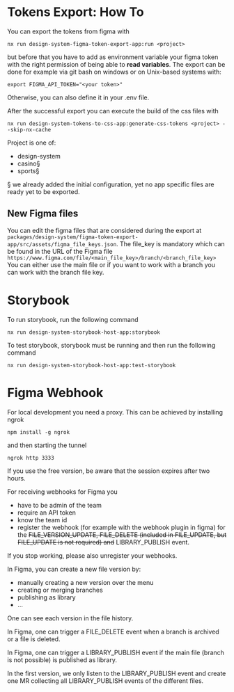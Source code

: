 # Tokens Export: How To
You can export the tokens from figma with
```
nx run design-system-figma-token-export-app:run <project>
```
but before that you have to add as environment variable your figma token
with the right permission of being able to **read variables**.
The export can be done for example via git bash on windows or on Unix-based systems with:
```
export FIGMA_API_TOKEN="<your token>"
```
Otherwise, you can also define it in your .env file.

After the successful export you can execute the build of the css files with
```
nx run design-system-tokens-to-css-app:generate-css-tokens <project> --skip-nx-cache
```

Project is one of:
- design-system
- casino§
- sports§

§ we already added the initial configuration, 
yet no app specific files are ready yet to be exported.

## New Figma files
You can edit the figma files that are considered during the export at
`packages/design-system/figma-token-export-app/src/assets/figma_file_keys.json`. 
The file_key is mandatory which can be found in the URL of the Figma file
`https://www.figma.com/file/<main_file_key>/branch/<branch_file_key>`
You can either use the main file or if you want to work with a branch you can work with the branch file key.

# Storybook

To run storybook, run the following command
```
nx run design-system-storybook-host-app:storybook
```

To test storybook, storybook must be running and then run the following command
```
nx run design-system-storybook-host-app:test-storybook
```

# Figma Webhook
For local development you need a proxy.
This can be achieved by installing ngrok

```
npm install -g ngrok
```

and then starting the tunnel

```
ngrok http 3333
```

If you use the free version, be aware that the session expires after two hours.


For receiving webhooks for Figma you
* have to be admin of the team
* require an API token
* know the team id
* register the webhook (for example with the webhook plugin in figma) for the ~~FILE_VERSION_UPDATE, FILE_DELETE (included in FILE_UPDATE, but FILE_UPDATE is not required) and~~ LIBRARY_PUBLISH event.

If you stop working, please also unregister your webhooks.

In Figma, you can create a new file version by:
* manually creating a new version over the menu
* creating or merging branches
* publishing as library
* ...

One can see each version in the file history.

In Figma, one can trigger a FILE_DELETE event when a branch is archived or a file is deleted.

In Figma, one can trigger a LIBRARY_PUBLISH event if the main file (branch is not possible) is published as library.

In the first version, we only listen to the LIBRARY_PUBLISH event and create one MR 
collecting all LIBRARY_PUBLISH events of the different files.
